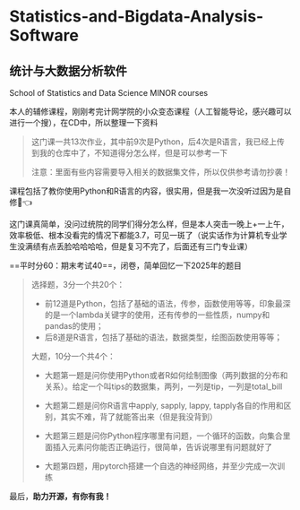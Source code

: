 # Statistics-and-Bigdata-Analysis-Software

## 统计与大数据分析软件

School of Statistics and Data Science MINOR courses

本人的辅修课程，刚刚考完计网学院的小众变态课程（人工智能导论，感兴趣可以进行一个搜），在CD中，所以整理一下资料

> 这门课一共13次作业，其中前9次是Python，后4次是R语言，我已经上传到我的仓库中了，不知道得分怎么样，但是可以参考一下
>
> 注意：里面有些内容需要导入相关的数据集文件，所以仅供参考请勿抄袭！

课程包括了教你使用Python和R语言的内容，很实用，但是我一次没听过因为是自修🤣👈

这门课真简单，没问过统院的同学们得分怎么样，但是本人突击一晚上+一上午，效率极低、根本没看完的情况下都能3.7，可见一斑了（说实话作为计算机专业学生没满绩有点丢脸哈哈哈哈，但是复习不完了，后面还有三门专业课）

==平时分60：期末考试40==，闭卷，简单回忆一下2025年的题目

> 选择题，3分一个共20个：
>
> * 前12道是Python，包括了基础的语法，传参，函数使用等等，印象最深的是一个lambda关键字的使用，还有传参的一些性质，numpy和pandas的使用；
> * 后8道是R语言，包括了基础的语法，数据类型，绘图函数使用等等；
>
> 大题，10分一个共4个：
>
> * 大题第一题是问你使用Python或者R如何绘制图像（两列数据的分布和关系）。给定一个叫tips的数据集，两列，一列是tip，一列是total_bill
>
> * 大题第二题是问你R语言中apply, sapply, lappy, tapply各自的作用和区别，其实不难，背了就能答出来（但是我没背到）
>
> * 大题第三题是问你Python程序哪里有问题，一个循环的函数，向集合里面插入元素问你能否正确运行，很简单，告诉说哪里有问题就好了
>
> * 大题第四题，用pytorch搭建一个自选的神经网络，并至少完成一次训练

最后，**助力开源，有你有我！**
